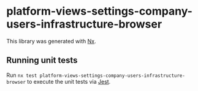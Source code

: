# platform-views-settings-company-users-infrastructure-browser

This library was generated with [Nx](https://nx.dev).

## Running unit tests

Run `nx test platform-views-settings-company-users-infrastructure-browser` to execute the unit tests via [Jest](https://jestjs.io).
